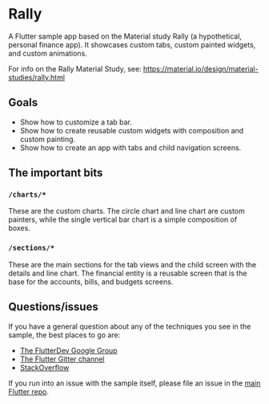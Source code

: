 # Rally

A Flutter sample app based on the Material study Rally (a hypothetical, personal finance app). It
showcases custom tabs, custom painted widgets, and custom animations.

For info on the Rally Material Study, see: https://material.io/design/material-studies/rally.html

## Goals

* Show how to customize a tab bar.
* Show how to create reusable custom widgets with composition and custom painting.
* Show how to create an app with tabs and child navigation screens.

## The important bits

### `/charts/*`

These are the custom charts. The circle chart and line chart are custom painters,
while the single vertical bar chart is a simple composition of boxes.

### `/sections/*`

These are the main sections for the tab views and the child screen with the details and line chart.
The financial entity is a reusable screen that is the base for the accounts, bills, and budgets
screens.

## Questions/issues

If you have a general question about any of the techniques you see in
the sample, the best places to go are:

* [The FlutterDev Google Group](https://groups.google.com/forum/#!forum/flutter-dev)
* [The Flutter Gitter channel](https://gitter.im/flutter/flutter)
* [StackOverflow](https://stackoverflow.com/questions/tagged/flutter)

If you run into an issue with the sample itself, please file an issue
in the [main Flutter repo](https://github.com/flutter/flutter/issues).
